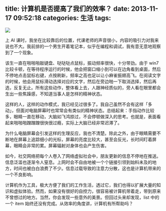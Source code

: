 title: 计算机是否提高了我们的效率？
date: 2013-11-17 09:52:18
categories: 生活
tags:
---
![](http://ww3.sinaimg.cn/large/5e8cb366jw1eant0fxtn2j20dw099t98.jpg)

上 AI 课时，我坐在比较靠后的位置，代课老师的声音很小，内容的吸引力对我来说也不大。我前排的一个男生开着笔记本，似乎在编程和调试，我有意无意地观察到了一个现象。

该生一直在啪啪啪敲键盘、哒哒哒点鼠标，振动频率很快，十分带劲。由于 win7比较卡顿，在等待程序运行的时候，他会把窗口缩小到可以在边角看到桌面，然后不停地点击鼠标右键，点按刷新，频率之高也足以让小麻雀振翅高飞。在阅读文字的时候，他会用鼠标滑动选择对应的文字，然后在旁边啪一下取消选择，然后再选，反复无止。所有这些动作，整体看上去，人跟神经质似的，旁人看在眼里都会生出一些焦躁感，不知道当事人是怎样的精神状态。

<!--more-->

这样的人，这样的动作模式，我已经见过很多了。我自己虽然不会有这样「多动」，但面对电脑屏幕时也常常会有类似的精神状态。总结起来：手指动作比较多，眼睛一直在移动，大脑如飞鸿掠过，不会停顿做深入的思考。也就是，表面看起来啪啪啪蹭蹭蹭很快很过瘾，实际上大脑已经非常迟滞了。

为什么电脑屏幕会引发这样的生理反应，我也不清楚。除此之外，由于眼睛需要不断地在屏幕上追踪细小的光标，屏幕的亮度比较大，甚至会反光，长时间盯着屏幕，眼睛会非常的累。屏幕辐射对身体也会产生伤害。

如今，社交网络把每个人卷入了网络虚拟社会中，朋友更新的信息不停地在推送。信息泛滥也逐渐令人窒息。上网时会不自由地被一个个链接引领到始料未及的地方，时间也被白白浪费了不少。信息过载导致的注意力分散，这也是计算机带来的一个不良影响。

计算机作为工具，极大方便了我们的工作生活，透过它，我们也得以扩展大量的知识和虚拟体验。然而，如果没有很好的自控力，很容易被计算机带着走，带到原来不曾想过的地方。当然，你会发现一些意外的美景。但回过头来却发现，list 中的一个 item 始终还没有完成。从效率的角度讲，计算机有所帮助吗？